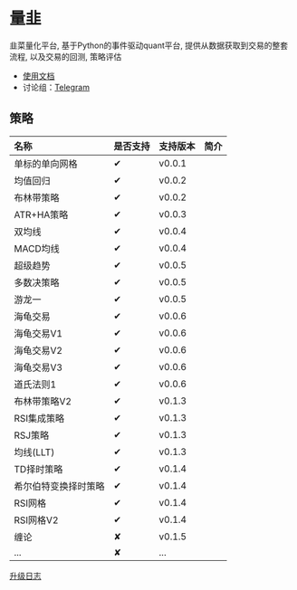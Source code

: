量韭
===============
韭菜量化平台, 基于Python的事件驱动quant平台, 提供从数据获取到交易的整套流程, 以及交易的回测, 策略评估

- [使用文档](docs/0-1.introduction.md)
- 讨论组：<a href="https://t.me/+lFHR-vTZ6Y1iZTU1">Telegram</a>

策略
--------------------

| 名称         | 是否支持     | 支持版本   | 简介 |
|:-----------|:---------|:-------|:---|
| 单标的单向网格    | &#10004; | v0.0.1 |    |
| 均值回归       | &#10004; | v0.0.2 |    |
| 布林带策略      | &#10004; | v0.0.2 |    |
| ATR+HA策略   | &#10004; | v0.0.3 |    |
| 双均线        | &#10004; | v0.0.4 |    |
| MACD均线     | &#10004; | v0.0.4 |    |
| 超级趋势       | &#10004; | v0.0.5 |    |
| 多数决策略      | &#10004; | v0.0.5 |    |
| 游龙一        | &#10004; | v0.0.5 |    |
| 海龟交易       | &#10004; | v0.0.6 |    |
| 海龟交易V1     | &#10004; | v0.0.6 |    |
| 海龟交易V2     | &#10004; | v0.0.6 |    |
| 海龟交易V3     | &#10004; | v0.0.6 |    |
| 道氏法则1      | &#10004; | v0.0.6 |    |
| 布林带策略V2    | &#10004; | v0.1.3 |    |
| RSI集成策略    | &#10004; | v0.1.3 |    |
| RSJ策略      | &#10004; | v0.1.3 |    |
| 均线(LLT)    | &#10004; | v0.1.3 |    |
| TD择时策略     | &#10004; | v0.1.4 |    |
| 希尔伯特变换择时策略 | &#10004; | v0.1.4 |    |
| RSI网格      | &#10004; | v0.1.4 |    |
| RSI网格V2    | &#10004; | v0.1.4 |    |
| 缠论         | &#10008; | v0.1.5 |    |
| ...        | &#10008; | ...    |




[升级日志](docs/0-2.change_log.md)